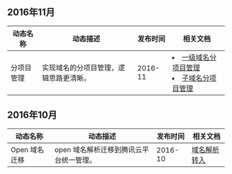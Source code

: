 
## 2016年11月

| 动态名称 | 动态描述 | 发布时间 | 相关文档 |
| ----------- | ----------- | ----------- | ----------- |
| 分项目管理 | 实现域名的分项目管理，逻辑思路更清晰。| 2016-11 |<li>[一级域名分项目管理](https://cloud.tencent.com/document/product/302/7799) </li><li>[子域名分项目管理](https://cloud.tencent.com/document/product/302/7800) </li>|

## 2016年10月

| 动态名称 | 动态描述 | 发布时间 | 相关文档 |
| ----------- | ----------- | ----------- | ----------- |
| Open 域名迁移 | open 域名解析迁移到腾讯云平台统一管理。| 2016-10 | [域名解析转入](https://cloud.tencent.com/document/product/302/8555)  |

